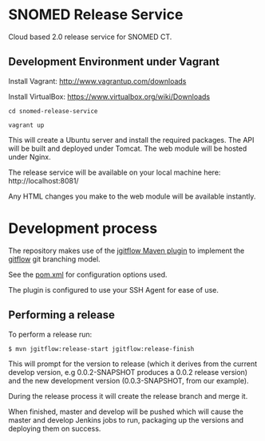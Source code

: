 SNOMED Release Service
======================

Cloud based 2.0 release service for SNOMED CT.

Development Environment under Vagrant
-------------------------------------
Install Vagrant: http://www.vagrantup.com/downloads

Install VirtualBox: https://www.virtualbox.org/wiki/Downloads

`cd snomed-release-service`

`vagrant up`

This will create a Ubuntu server and install the required packages.
The API will be built and deployed under Tomcat. The web module will be hosted under Nginx.

The release service will be available on your local machine here: http://localhost:8081/

Any HTML changes you make to the web module will be available instantly.

# Development process

The repository makes use of the [jgitflow Maven plugin](https://bitbucket.org/atlassian/jgit-flow/wiki/Home)
to implement the [gitflow](http://nvie.com/posts/a-successful-git-branching-model/) git branching model.

See the [pom.xml](pom.xml) for configuration options used.

The plugin is configured to use your SSH Agent for ease of use.

## Performing a release

To perform a release run:

```sh
$ mvn jgitflow:release-start jgitflow:release-finish
```

This will prompt for the version to release (which it derives from the
current develop version, e.g 0.0.2-SNAPSHOT produces a 0.0.2 release version) and the new development version (0.0.3-SNAPSHOT, from our example).

During the release process it will create the release branch and merge it.

When finished, master and develop will be pushed which will cause the
master and develop Jenkins jobs to run, packaging up the versions and
deploying them on success.

